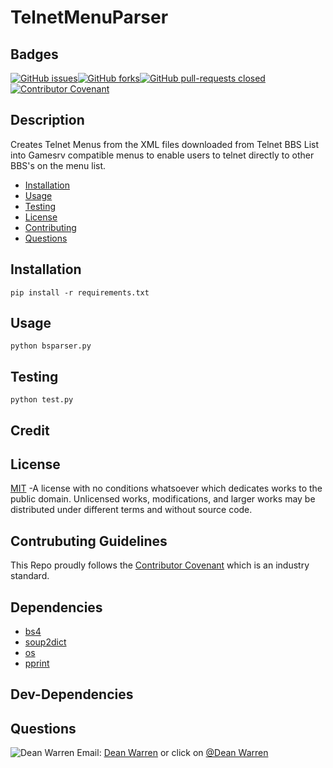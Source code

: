 # TelnetMenuParser 
 ## Badges  
[![GitHub issues](https://img.shields.io/github/issues/deawar/TelnetMenuParser?style=plastic)](undefined/network)[![GitHub forks](https://img.shields.io/github/forks/deawar/TelnetMenuParser?style=plastic)](undefined/network)[![GitHub pull-requests closed](https://img.shields.io/github/issues-pr-closed/deawar/TelnetMenuParser?style=plastic)](undefined/pull/)[![Contributor Covenant](https://img.shields.io/badge/Contributor%20Covenant-v2.0%20adopted-ff69b4.svg?style=plastic)](code_of_conduct.md) 
## Description  
  Creates Telnet Menus from the XML files downloaded from Telnet BBS List into Gamesrv compatible menus to enable users to telnet directly to other BBS's on the menu list.  
* [Installation](#installation)  
* [Usage](#usage)  
* [Testing](#testing)  
* [License](#license)  
* [Contributing](#contributing)  
* [Questions](#questions) 
  
## Installation  
``` 
pip install -r requirements.txt
``` 
## Usage  
``` 
python bsparser.py 
``` 
## Testing  
``` 
python test.py 
``` 
## Credit  
  
## License  
[MIT](https://github.com/deawar/TelnetMenuParser/blob/master/LICENSE) -A license with no conditions whatsoever which dedicates works to the public domain. Unlicensed works, modifications, and larger works may be distributed under different terms and without source code.
  
## Contrubuting Guidelines 
 This Repo proudly follows the [Contributor Covenant](https://www.contributor-covenant.org/) which is an industry standard. 
 
## Dependencies  
* [bs4](https://www.npmjs.com/package/bs4)  
* [soup2dict](https://www.npmjs.com/package/soup2dict)  
* [os](https://www.npmjs.com/package/os)  
* [pprint](https://www.npmjs.com/package/pprint)  
## Dev-Dependencies  
## Questions 
![Dean Warren](https://avatars.githubusercontent.com/u/15312495?v=4&s=48)  Email: [Dean Warren](mailto:https://github.com/deawar) or  click on [@Dean Warren](https://github.com/deawar)